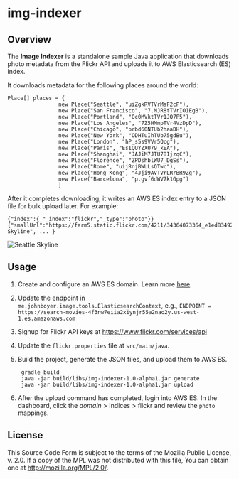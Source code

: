 # img-indexer

## Overview
The **Image Indexer** is a standalone sample Java application that downloads photo metadata from the Flickr API and uploads it to AWS Elasticsearch (ES) index.

It downloads metadata for the following places around the world:

	Place[] places = { 
				    new Place("Seattle", "uiZgkRVTVrMaF2cP"), 
				    new Place("San Francisco", "7.MJR8tTVrIO1EgB"),
				    new Place("Portland", "Oc0MVktTVr1JQ7P5"),
				    new Place("Los Angeles", "7Z5HMmpTVr4VzDpD"),
				    new Place("Chicago", "prbd60NTUb2haaDH"),
				    new Place("New York", "ODHTuIhTUb75gdBu"),
				    new Place("London", "hP_s5s9VVr5Qcg"),
				    new Place("Paris", "EsIQUYZXU79_kEA"),
				    new Place("Shanghai", "JAJiM7JTU78IjzqC"),
				    new Place("Florence", "ZPDshblWU7_DgSs"),
				    new Place("Rome", "uijRnjBWULsQTwc"),
				    new Place("Hong Kong", "4Jji9AVTVrLRrBR9Zg"),
				    new Place("Barcelona", "p.gvf6dWV7k1Gpg")
				    }
				    
After it completes downloading, it writes an AWS ES index entry to a JSON file for bulk upload later. For example:

	{"index":{ "_index":"flickr","_type":"photo"}}
	{"smallUrl":"https://farm5.static.flickr.com/4211/34364073364_e1ed834920_n.jpg","title":"Seattle 	Skyline", ... }

![Seattle Skyline](https://farm5.static.flickr.com/4211/34364073364_e1ed834920_n.jpg)

## Usage
1. Create and configure an AWS ES domain. Learn more [here](http://docs.aws.amazon.com/elasticsearch-service/latest/developerguide/es-createupdatedomains.html).
2. Update the endpoint in `me.johnboyer.image.tools.ElasticsearchContext`, e.g., `ENDPOINT = https://search-movies-4f3nw7eiia2xiynjr55a2nao2y.us-west-1.es.amazonaws.com`
3. Signup for Flickr API keys at https://www.flickr.com/services/api
5. Update the `flickr.properties` file at `src/main/java`.
6. Build the project, generate the JSON files, and upload them to AWS ES.

		gradle build
		java -jar build/libs/img-indexer-1.0-alpha1.jar generate
		java -jar build/libs/img-indexer-1.0-alpha1.jar upload
	
7. After the upload command has completed, login into AWS ES. In the dashboard, click the *domain* > Indices > flickr and review the `photo` mappings.

## License
This Source Code Form is subject to the terms of the Mozilla Public License, v. 2.0. If a copy of the MPL was not distributed with this file, You can obtain one at http://mozilla.org/MPL/2.0/.
